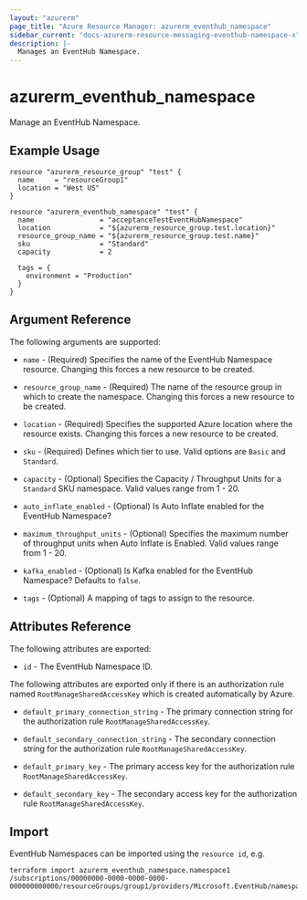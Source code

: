 ```yaml
---
layout: "azurerm"
page_title: "Azure Resource Manager: azurerm_eventhub_namespace"
sidebar_current: "docs-azurerm-resource-messaging-eventhub-namespace-x"
description: |-
  Manages an EventHub Namespace.
---
```


# azurerm_eventhub_namespace

Manage an EventHub Namespace.

## Example Usage

```hcl
resource "azurerm_resource_group" "test" {
  name     = "resourceGroup1"
  location = "West US"
}

resource "azurerm_eventhub_namespace" "test" {
  name                = "acceptanceTestEventHubNamespace"
  location            = "${azurerm_resource_group.test.location}"
  resource_group_name = "${azurerm_resource_group.test.name}"
  sku                 = "Standard"
  capacity            = 2

  tags = {
    environment = "Production"
  }
}
```

## Argument Reference

The following arguments are supported:

* `name` - (Required) Specifies the name of the EventHub Namespace resource. Changing this forces a new resource to be created.

* `resource_group_name` - (Required) The name of the resource group in which to create the namespace. Changing this forces a new resource to be created.

* `location` - (Required) Specifies the supported Azure location where the resource exists. Changing this forces a new resource to be created.

* `sku` - (Required) Defines which tier to use. Valid options are `Basic` and `Standard`.

* `capacity` - (Optional) Specifies the Capacity / Throughput Units for a `Standard` SKU namespace. Valid values range from 1 - 20.

* `auto_inflate_enabled` - (Optional) Is Auto Inflate enabled for the EventHub Namespace?

* `maximum_throughput_units` - (Optional) Specifies the maximum number of throughput units when Auto Inflate is Enabled. Valid values range from 1 - 20.

* `kafka_enabled` - (Optional) Is Kafka enabled for the EventHub Namespace? Defaults to `false`.

* `tags` - (Optional) A mapping of tags to assign to the resource.

## Attributes Reference

The following attributes are exported:

* `id` - The EventHub Namespace ID.

The following attributes are exported only if there is an authorization rule named
`RootManageSharedAccessKey` which is created automatically by Azure.

* `default_primary_connection_string` - The primary connection string for the authorization
    rule `RootManageSharedAccessKey`.

* `default_secondary_connection_string` - The secondary connection string for the
    authorization rule `RootManageSharedAccessKey`.

* `default_primary_key` - The primary access key for the authorization rule `RootManageSharedAccessKey`.

* `default_secondary_key` - The secondary access key for the authorization rule `RootManageSharedAccessKey`.

## Import

EventHub Namespaces can be imported using the `resource id`, e.g.

```shell
terraform import azurerm_eventhub_namespace.namespace1 /subscriptions/00000000-0000-0000-0000-000000000000/resourceGroups/group1/providers/Microsoft.EventHub/namespaces/namespace1
```
